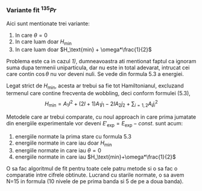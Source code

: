 
### Variante fit $^{135}Pr$

Aici sunt mentionate trei variante:
1. In care $\theta=0$
2. In care luam doar $H_\text{min}$
3. In care luam doar $H_\text{min} + \omega*\frac{1}{2}$ 

Problema este ca in cazul *1)*, dumneavoastra ati mentionat faptul ca ignoram suma dupa termenii uniparticula, dar nu este in total adevarat, intrucat cei care contin $\cos\theta$ nu vor deveni nuli. Se vede din formula 5.3 a energiei.

Legat strict de $H_\text{min}$, acesta ar trebui sa fie tot Hamiltonianul, excluzand termenul care contine frecventa de wobbling, deci conform formulei (5.3), $$H_\text{min}=A_1I^2+(2I+1)A_1j_1-2IA_2j_2+\sum_{i=1,2}A_ij_i^2$$

Metodele care ar trebui comparate, cu noul approach in care prima jumatate din energiile experimentale vor deveni $E'_\text{exp}=E_\text{exp}-const.$ sunt acum:
1.  energiile normate la prima stare cu formula 5.3
2. energiile normate in care iau doar $H_\text{min}$
3. energiile normate in care iau $\theta=0$
4. energiile normate in care iau $H_\text{min}+\omega*\frac{1}{2}$

O sa fac algoritmul de fit pentru toate cele patru metode si o sa fac o comparatie intre cifrele obtinute. Lucrand cu starile normate, o sa avem N=15 in formula (10 nivele de pe prima banda si 5 de pe a doua banda).


<!--stackedit_data:
eyJoaXN0b3J5IjpbMTA0Njg4OTgxMV19
-->